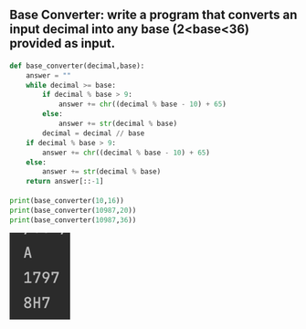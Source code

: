 ## Base Converter: write a program that converts an input decimal into any base (2<base<36) provided as input.  
```.py
def base_converter(decimal,base):
    answer = ""
    while decimal >= base:
        if decimal % base > 9:
            answer += chr((decimal % base - 10) + 65)
        else:
            answer += str(decimal % base)
        decimal = decimal // base
    if decimal % base > 9:
        answer += chr((decimal % base - 10) + 65)
    else:
        answer += str(decimal % base)
    return answer[::-1]

print(base_converter(10,16))
print(base_converter(10987,20))
print(base_converter(10987,36))
```
![](quiz57_pic.png)
